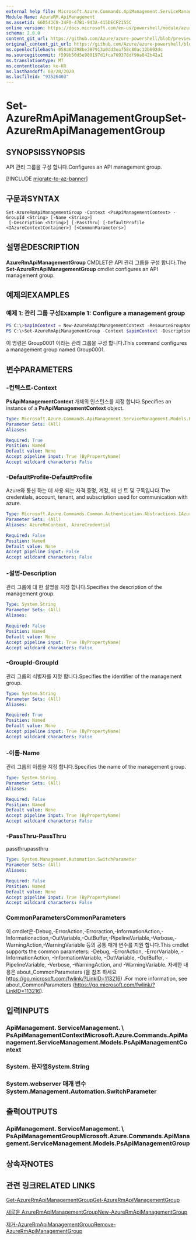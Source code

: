 ```yaml
---
external help file: Microsoft.Azure.Commands.ApiManagement.ServiceManagement.dll-Help.xml
Module Name: AzureRM.ApiManagement
ms.assetid: 66D543C0-34F0-47B1-943A-415DECF2155C
online version: https://docs.microsoft.com/en-us/powershell/module/azurerm.apimanagement/set-azurermapimanagementgroup
schema: 2.0.0
content_git_url: https://github.com/Azure/azure-powershell/blob/preview/src/ResourceManager/ApiManagement/Commands.ApiManagement/help/Set-AzureRmApiManagementGroup.md
original_content_git_url: https://github.com/Azure/azure-powershell/blob/preview/src/ResourceManager/ApiManagement/Commands.ApiManagement/help/Set-AzureRmApiManagementGroup.md
ms.openlocfilehash: 058a82398be387913a0dd3eaf58c80ac12b692dc
ms.sourcegitcommit: f599b50d5e980197d1fca769378df90a842b42a1
ms.translationtype: MT
ms.contentlocale: ko-KR
ms.lasthandoff: 08/20/2020
ms.locfileid: "93526403"
---
```

# <span data-ttu-id="e301b-101">Set-AzureRmApiManagementGroup</span><span class="sxs-lookup"><span data-stu-id="e301b-101">Set-AzureRmApiManagementGroup</span></span>

## <span data-ttu-id="e301b-102">SYNOPSIS</span><span class="sxs-lookup"><span data-stu-id="e301b-102">SYNOPSIS</span></span>
<span data-ttu-id="e301b-103">API 관리 그룹을 구성 합니다.</span><span class="sxs-lookup"><span data-stu-id="e301b-103">Configures an API management group.</span></span>

[!INCLUDE [migrate-to-az-banner](../../includes/migrate-to-az-banner.md)]

## <span data-ttu-id="e301b-104">구문과</span><span class="sxs-lookup"><span data-stu-id="e301b-104">SYNTAX</span></span>

```
Set-AzureRmApiManagementGroup -Context <PsApiManagementContext> -GroupId <String> [-Name <String>]
 [-Description <String>] [-PassThru] [-DefaultProfile <IAzureContextContainer>] [<CommonParameters>]
```

## <span data-ttu-id="e301b-105">설명은</span><span class="sxs-lookup"><span data-stu-id="e301b-105">DESCRIPTION</span></span>
<span data-ttu-id="e301b-106">**AzureRmApiManagementGroup** CMDLET은 API 관리 그룹을 구성 합니다.</span><span class="sxs-lookup"><span data-stu-id="e301b-106">The **Set-AzureRmApiManagementGroup** cmdlet configures an API management group.</span></span>

## <span data-ttu-id="e301b-107">예제의</span><span class="sxs-lookup"><span data-stu-id="e301b-107">EXAMPLES</span></span>

### <span data-ttu-id="e301b-108">예제 1: 관리 그룹 구성</span><span class="sxs-lookup"><span data-stu-id="e301b-108">Example 1: Configure a management group</span></span>
```powershell
PS C:\>$apimContext = New-AzureRmApiManagementContext -ResourceGroupName "Api-Default-WestUS" -ServiceName "contoso"
PS C:\>Set-AzureRmApiManagementGroup -Context $apimContext -Description "Updated Management Group" -Name "Group0001"
```

<span data-ttu-id="e301b-109">이 명령은 Group0001 이라는 관리 그룹을 구성 합니다.</span><span class="sxs-lookup"><span data-stu-id="e301b-109">This command configures a management group named Group0001.</span></span>

## <span data-ttu-id="e301b-110">변수</span><span class="sxs-lookup"><span data-stu-id="e301b-110">PARAMETERS</span></span>

### <span data-ttu-id="e301b-111">-컨텍스트</span><span class="sxs-lookup"><span data-stu-id="e301b-111">-Context</span></span>
<span data-ttu-id="e301b-112">**PsApiManagementContext** 개체의 인스턴스를 지정 합니다.</span><span class="sxs-lookup"><span data-stu-id="e301b-112">Specifies an instance of a **PsApiManagementContext** object.</span></span>

```yaml
Type: Microsoft.Azure.Commands.ApiManagement.ServiceManagement.Models.PsApiManagementContext
Parameter Sets: (All)
Aliases:

Required: True
Position: Named
Default value: None
Accept pipeline input: True (ByPropertyName)
Accept wildcard characters: False
```

### <span data-ttu-id="e301b-113">-DefaultProfile</span><span class="sxs-lookup"><span data-stu-id="e301b-113">-DefaultProfile</span></span>
<span data-ttu-id="e301b-114">Azure와 통신 하는 데 사용 되는 자격 증명, 계정, 테 넌 트 및 구독입니다.</span><span class="sxs-lookup"><span data-stu-id="e301b-114">The credentials, account, tenant, and subscription used for communication with azure.</span></span>

```yaml
Type: Microsoft.Azure.Commands.Common.Authentication.Abstractions.IAzureContextContainer
Parameter Sets: (All)
Aliases: AzureRmContext, AzureCredential

Required: False
Position: Named
Default value: None
Accept pipeline input: False
Accept wildcard characters: False
```

### <span data-ttu-id="e301b-115">-설명</span><span class="sxs-lookup"><span data-stu-id="e301b-115">-Description</span></span>
<span data-ttu-id="e301b-116">관리 그룹에 대 한 설명을 지정 합니다.</span><span class="sxs-lookup"><span data-stu-id="e301b-116">Specifies the description of the management group.</span></span>

```yaml
Type: System.String
Parameter Sets: (All)
Aliases:

Required: False
Position: Named
Default value: None
Accept pipeline input: True (ByPropertyName)
Accept wildcard characters: False
```

### <span data-ttu-id="e301b-117">-GroupId</span><span class="sxs-lookup"><span data-stu-id="e301b-117">-GroupId</span></span>
<span data-ttu-id="e301b-118">관리 그룹의 식별자를 지정 합니다.</span><span class="sxs-lookup"><span data-stu-id="e301b-118">Specifies the identifier of the management group.</span></span>

```yaml
Type: System.String
Parameter Sets: (All)
Aliases:

Required: True
Position: Named
Default value: None
Accept pipeline input: True (ByPropertyName)
Accept wildcard characters: False
```

### <span data-ttu-id="e301b-119">-이름</span><span class="sxs-lookup"><span data-stu-id="e301b-119">-Name</span></span>
<span data-ttu-id="e301b-120">관리 그룹의 이름을 지정 합니다.</span><span class="sxs-lookup"><span data-stu-id="e301b-120">Specifies the name of the management group.</span></span>

```yaml
Type: System.String
Parameter Sets: (All)
Aliases:

Required: False
Position: Named
Default value: None
Accept pipeline input: True (ByPropertyName)
Accept wildcard characters: False
```

### <span data-ttu-id="e301b-121">-PassThru</span><span class="sxs-lookup"><span data-stu-id="e301b-121">-PassThru</span></span>
<span data-ttu-id="e301b-122">passthru</span><span class="sxs-lookup"><span data-stu-id="e301b-122">passthru</span></span>

```yaml
Type: System.Management.Automation.SwitchParameter
Parameter Sets: (All)
Aliases:

Required: False
Position: Named
Default value: None
Accept pipeline input: True (ByPropertyName)
Accept wildcard characters: False
```

### <span data-ttu-id="e301b-123">CommonParameters</span><span class="sxs-lookup"><span data-stu-id="e301b-123">CommonParameters</span></span>
<span data-ttu-id="e301b-124">이 cmdlet은-Debug,-ErrorAction,-Erroraction,-InformationAction,-Informationaction,-OutVariable,-OutBuffer,-PipelineVariable,-Verbose,-WarningAction,-WarningVariable 등의 공통 매개 변수를 지원 합니다.</span><span class="sxs-lookup"><span data-stu-id="e301b-124">This cmdlet supports the common parameters: -Debug, -ErrorAction, -ErrorVariable, -InformationAction, -InformationVariable, -OutVariable, -OutBuffer, -PipelineVariable, -Verbose, -WarningAction, and -WarningVariable.</span></span> <span data-ttu-id="e301b-125">자세한 내용은 about_CommonParameters (을 참조 하세요 https://go.microsoft.com/fwlink/?LinkID=113216) .</span><span class="sxs-lookup"><span data-stu-id="e301b-125">For more information, see about_CommonParameters (https://go.microsoft.com/fwlink/?LinkID=113216).</span></span>

## <span data-ttu-id="e301b-126">입력</span><span class="sxs-lookup"><span data-stu-id="e301b-126">INPUTS</span></span>

### <span data-ttu-id="e301b-127">ApiManagement. ServiceManagement. \ PsApiManagementContext</span><span class="sxs-lookup"><span data-stu-id="e301b-127">Microsoft.Azure.Commands.ApiManagement.ServiceManagement.Models.PsApiManagementContext</span></span>

### <span data-ttu-id="e301b-128">System. 문자열</span><span class="sxs-lookup"><span data-stu-id="e301b-128">System.String</span></span>

### <span data-ttu-id="e301b-129">System.webserver 매개 변수</span><span class="sxs-lookup"><span data-stu-id="e301b-129">System.Management.Automation.SwitchParameter</span></span>

## <span data-ttu-id="e301b-130">출력</span><span class="sxs-lookup"><span data-stu-id="e301b-130">OUTPUTS</span></span>

### <span data-ttu-id="e301b-131">ApiManagement. ServiceManagement. \ PsApiManagementGroup</span><span class="sxs-lookup"><span data-stu-id="e301b-131">Microsoft.Azure.Commands.ApiManagement.ServiceManagement.Models.PsApiManagementGroup</span></span>

## <span data-ttu-id="e301b-132">상속자</span><span class="sxs-lookup"><span data-stu-id="e301b-132">NOTES</span></span>

## <span data-ttu-id="e301b-133">관련 링크</span><span class="sxs-lookup"><span data-stu-id="e301b-133">RELATED LINKS</span></span>

[<span data-ttu-id="e301b-134">Get-AzureRmApiManagementGroup</span><span class="sxs-lookup"><span data-stu-id="e301b-134">Get-AzureRmApiManagementGroup</span></span>](./Get-AzureRmApiManagementGroup.md)

[<span data-ttu-id="e301b-135">새로운 AzureRmApiManagementGroup</span><span class="sxs-lookup"><span data-stu-id="e301b-135">New-AzureRmApiManagementGroup</span></span>](./New-AzureRmApiManagementGroup.md)

[<span data-ttu-id="e301b-136">제거-AzureRmApiManagementGroup</span><span class="sxs-lookup"><span data-stu-id="e301b-136">Remove-AzureRmApiManagementGroup</span></span>](./Remove-AzureRmApiManagementGroup.md)


